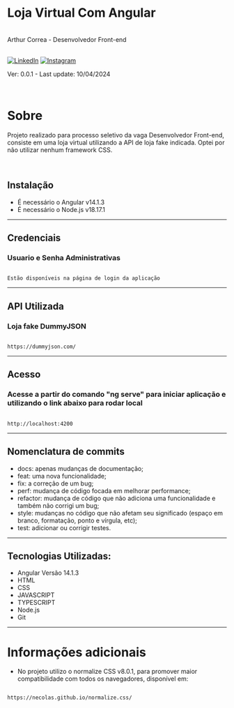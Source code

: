 <div markdown="1">

# Loja Virtual Com Angular

<br>
Arthur Correa - Desenvolvedor Front-end
<br><br>

[![LinkedIn](https://img.shields.io/badge/LinkedIn-000?style=for-the-badge&logo=linkedin&logoColor=0E76A8)](https://www.linkedin.com/in/arthurcorream/)
[![Instagram](https://img.shields.io/badge/Instagram-000?style=for-the-badge&logo=instagram)](https://www.instagram.com/arthurcoorrea/)

Ver: 0.0.1 - Last update: 10/04/2024

<br>

</div>

<div markdown="1">

# Sobre

Projeto realizado para processo seletivo da vaga Desenvolvedor Front-end, consiste em uma loja virtual utilizando a API de loja fake indicada. Optei por não utilizar nenhum framework CSS.

<br>

Instalação
---------
- É necessário o Angular v14.1.3
- É necessário o Node.js v18.17.1
---------

Credenciais
---------
### Usuario e Senha Administrativas
~~~

Estão disponíveis na página de login da aplicação

~~~
---------

API Utilizada
---------
### Loja fake DummyJSON
~~~

https://dummyjson.com/

~~~
---------

Acesso
---------
### Acesse a partir do comando "ng serve" para iniciar aplicação e utilizando o link abaixo para rodar local
~~~

http://localhost:4200

~~~
---------

Nomenclatura de commits
---------
- docs: apenas mudanças de documentação;
- feat: uma nova funcionalidade;
- fix: a correção de um bug;
- perf: mudança de código focada em melhorar performance;
- refactor: mudança de código que não adiciona uma funcionalidade e também não corrigi um bug;
- style: mudanças no código que não afetam seu significado (espaço em branco, formatação, ponto e vírgula, etc);
- test: adicionar ou corrigir testes.
---------

Tecnologias Utilizadas:
---------
- Angular Versão 14.1.3
- HTML
- CSS
- JAVASCRIPT
- TYPESCRIPT
- Node.js
- Git
---------

# Informações adicionais

- No projeto utilizo o normalize CSS v8.0.1, para promover maior compatibilidade com todos os navegadores, disponível em:
~~~

https://necolas.github.io/normalize.css/

~~~

